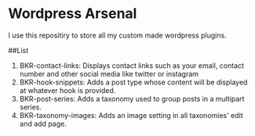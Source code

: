 # Wordpress Arsenal
I use this repositiry to store all my custom made wordpress plugins.

##List
1. BKR-contact-links: Displays contact links such as your email, contact number and other social media like twitter or instagram
2. BKR-hook-snippets: Adds a post type whose content will be displayed at whatever hook is provided.
3. BKR-post-series: Adds a taxonomy used to group posts in a multipart series.
3. BKR-taxonomy-images: Adds an image setting in all taxonomies' edit and add page.
